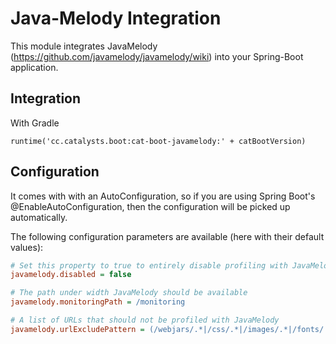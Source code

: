 # Java-Melody Integration

This module integrates JavaMelody (https://github.com/javamelody/javamelody/wiki) into your Spring-Boot application. 

## Integration

With Gradle

```
runtime('cc.catalysts.boot:cat-boot-javamelody:' + catBootVersion)
```

## Configuration

It comes with with an AutoConfiguration,
so if you are using Spring Boot's @EnableAutoConfiguration, then the configuration will be picked up automatically.

The following configuration parameters are available (here with their default values):

```ini
# Set this property to true to entirely disable profiling with JavaMelody
javamelody.disabled = false

# The path under width JavaMelody should be available
javamelody.monitoringPath = /monitoring

# A list of URLs that should not be profiled with JavaMelody
javamelody.urlExcludePattern = (/webjars/.*|/css/.*|/images/.*|/fonts/.*|/ui/.*|/js/.*|/views/.*|/monitoring/.*|/lesscss/.*|/favicon.ico)
```

